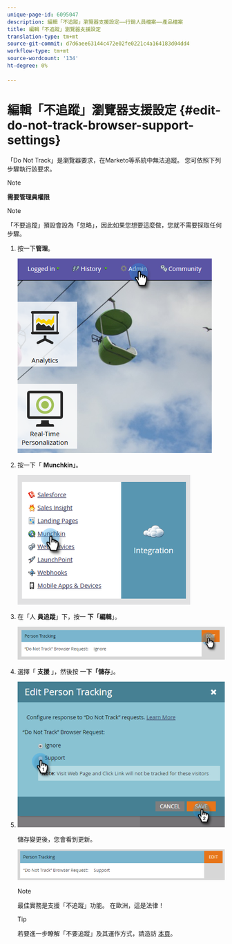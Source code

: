 ```yaml
---
unique-page-id: 6095047
description: 編輯「不追蹤」瀏覽器支援設定——行銷人員檔案——產品檔案
title: 編輯「不追蹤」瀏覽器支援設定
translation-type: tm+mt
source-git-commit: d7d6aee63144c472e02fe0221c4a164183d04dd4
workflow-type: tm+mt
source-wordcount: '134'
ht-degree: 0%

---
```



# 編輯「不追蹤」瀏覽器支援設定 {#edit-do-not-track-browser-support-settings}

「Do Not Track」是瀏覽器要求，在Marketo等系統中無法追蹤。 您可依照下列步驟執行該要求。

>[!NOTE]
>
>**需要管理員權限**

>[!NOTE]
>
>「不要追蹤」預設會設為「忽略」，因此如果您想要這麼做，您就不需要採取任何步驟。

1. 按一下**管理**。

   ![](assets/one.png)

1. 按一下「 **Munchkin」**。

   ![](assets/two.png)

1. 在「人 **員追蹤**」下，按一 **下「編輯**」。

   ![](assets/three-2.png)

1. 選擇「 **支援** 」，然後按 **一下「儲存**」。
1. ![](assets/four-1.png)

   儲存變更後，您會看到更新。

   ![](assets/five-1.png)

   >[!NOTE]
   >
   >最佳實務是支援「不追蹤」功能。 在歐洲，這是法律！

   >[!TIP]
   >
   >若要進一步瞭解「不要追蹤」及其運作方式，請造訪 [本頁](https://en.wikipedia.org/wiki/Do_Not_Track)。

